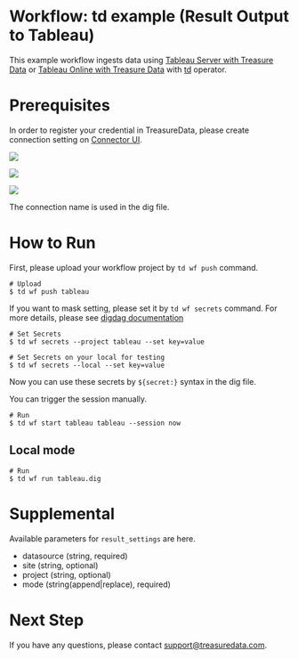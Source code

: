# Workflow: td example (Result Output to Tableau)

This example workflow ingests data using [Tableau Server with Treasure Data](https://docs.treasuredata.com/articles/tableau-server) or [Tableau Online with Treasure Data](https://docs.treasuredata.com/articles/tableau-online) with [td](http://docs.digdag.io/operators/td.html) operator.

# Prerequisites

In order to register your credential in TreasureData, please create connection setting on [Connector UI](https://console.treasuredata.com/app/connections).

![](https://t.gyazo.com/teams/treasure-data/36e2c7e98f3b9b800417926c5fb4f6f6.png)

![](https://t.gyazo.com/teams/treasure-data/fcf8d3bf8776ce49486119c70881789a.png)

![](https://t.gyazo.com/teams/treasure-data/1f0d577b1ec1fdf6b25f140edbeaf5b6.png)

The connection name is used in the dig file.

# How to Run

First, please upload your workflow project by `td wf push` command.

    # Upload
    $ td wf push tableau

If you want to mask setting, please set it by `td wf secrets` command. For more details, please see [digdag documentation](http://docs.digdag.io/command_reference.html#secrets)

    # Set Secrets
    $ td wf secrets --project tableau --set key=value

    # Set Secrets on your local for testing
    $ td wf secrets --local --set key=value

Now you can use these secrets by `${secret:}` syntax in the dig file.

You can trigger the session manually.

    # Run
    $ td wf start tableau tableau --session now

## Local mode

    # Run
    $ td wf run tableau.dig

# Supplemental

Available parameters for `result_settings` are here.

- datasource (string, required)
- site (string, optional)
- project (string, optional)
- mode (string(append|replace), required)

# Next Step

If you have any questions, please contact support@treasuredata.com.
